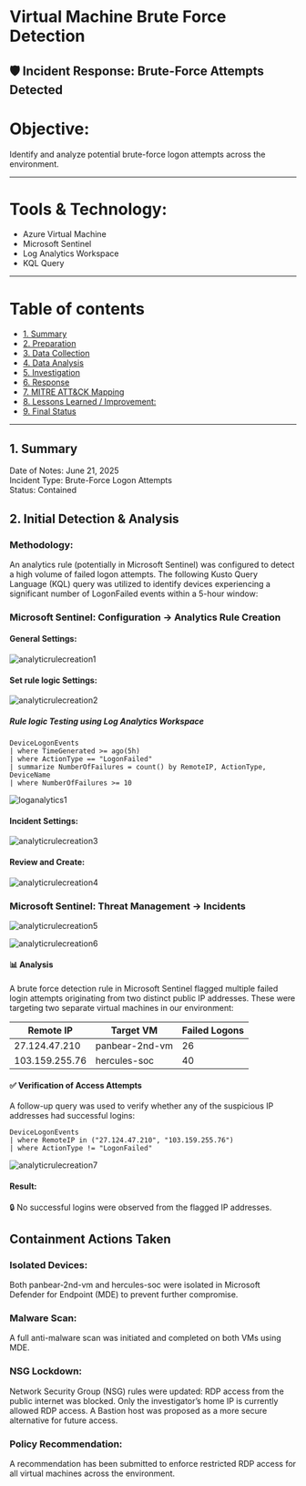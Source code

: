 

# Virtual Machine Brute Force Detection 
## 🛡️ Incident Response: Brute-Force Attempts Detected

# Objective:
Identify and analyze potential brute-force logon attempts across the environment.

---
# Tools & Technology:
- Azure Virtual Machine
- Microsoft Sentinel
- Log Analytics Workspace
- KQL Query

---
# Table of contents

- [1. Summary](#1-summary)
- [2. Preparation](#2-preparation)
- [3. Data Collection](#3-data-collection)
- [4. Data Analysis](#4-data-analysis)
- [5. Investigation](#5-investigation)
- [6. Response](#6-response)
- [7. MITRE ATT&CK Mapping](#7-mitre-attck-mapping)
- [8. Lessons Learned / Improvement:](#8-lessons-learned--improvement)
- [9. Final Status](#9-final-status)
  
---



## 1. Summary
Date of Notes: June 21, 2025 <br />
Incident Type: Brute-Force Logon Attempts <br />
Status: Contained <br />


## 2. Initial Detection & Analysis
### Methodology:
An analytics rule (potentially in Microsoft Sentinel) was configured to detect a high volume of failed logon attempts. The following Kusto Query Language (KQL) query was utilized to identify devices experiencing a significant number of LogonFailed events within a 5-hour window:



### Microsoft Sentinel: Configuration → Analytics Rule Creation
#### General Settings:
![analyticrulecreation1](https://github.com/user-attachments/assets/6c5e6703-b27d-474c-ad29-b778f9670970)

#### Set rule logic Settings:
![analyticrulecreation2](https://github.com/user-attachments/assets/d5f943cc-c7f0-4264-92bb-993c3b4f903d)

##### Rule logic Testing using Log Analytics Workspace

```kql
DeviceLogonEvents
| where TimeGenerated >= ago(5h)
| where ActionType == "LogonFailed"
| summarize NumberOfFailures = count() by RemoteIP, ActionType, DeviceName
| where NumberOfFailures >= 10

```
![loganalytics1](https://github.com/user-attachments/assets/0bebfefd-9528-4265-adc0-0e091d19dbc6)

#### Incident Settings:

![analyticrulecreation3](https://github.com/user-attachments/assets/01a56ba6-c909-423b-9778-ce9994960127)


#### Review and Create: 
![analyticrulecreation4](https://github.com/user-attachments/assets/282d098e-0d13-44c4-9072-fc3fcbb969ef)


### Microsoft Sentinel: Threat Management → Incidents

![analyticrulecreation5](https://github.com/user-attachments/assets/ebabf39d-2aef-44cb-865f-a4dcaefaab79)

![analyticrulecreation6](https://github.com/user-attachments/assets/ae021b2e-0c12-4117-a39b-960baa895c98)


#### 📊 Analysis
A brute force detection rule in Microsoft Sentinel flagged multiple failed login attempts originating from two distinct public IP addresses. These were targeting two separate virtual machines in our environment:

| Remote IP      | Target VM      | Failed Logons |
| -------------- | -------------- | ------------- |
| 27.124.47.210  | panbear-2nd-vm | 26            |
| 103.159.255.76 | hercules-soc   | 40            |


#### ✅ Verification of Access Attempts
A follow-up query was used to verify whether any of the suspicious IP addresses had successful logins:

```kql
DeviceLogonEvents
| where RemoteIP in ("27.124.47.210", "103.159.255.76")
| where ActionType != "LogonFailed"
```
![analyticrulecreation7](https://github.com/user-attachments/assets/4136541e-8f34-4b73-96c5-6739739fbed9)

#### Result:
🔒 No successful logins were observed from the flagged IP addresses.


## Containment Actions Taken
### Isolated Devices:
Both panbear-2nd-vm and hercules-soc were isolated in Microsoft Defender for Endpoint (MDE) to prevent further compromise.

###  Malware Scan:
A full anti-malware scan was initiated and completed on both VMs using MDE.

###  NSG Lockdown:
Network Security Group (NSG) rules were updated:
RDP access from the public internet was blocked.
Only the investigator’s home IP is currently allowed RDP access.
A Bastion host was proposed as a more secure alternative for future access.

### Policy Recommendation:
A recommendation has been submitted to enforce restricted RDP access for all virtual machines across the environment.
